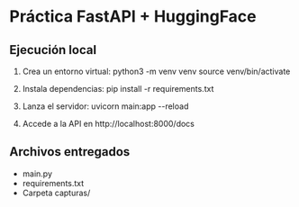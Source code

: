 # Práctica FastAPI + HuggingFace

## Ejecución local

1. Crea un entorno virtual:
   python3 -m venv venv
   source venv/bin/activate

2. Instala dependencias:
   pip install -r requirements.txt

3. Lanza el servidor:
   uvicorn main:app --reload

4. Accede a la API en http://localhost:8000/docs

## Archivos entregados

- main.py
- requirements.txt
- Carpeta capturas/
